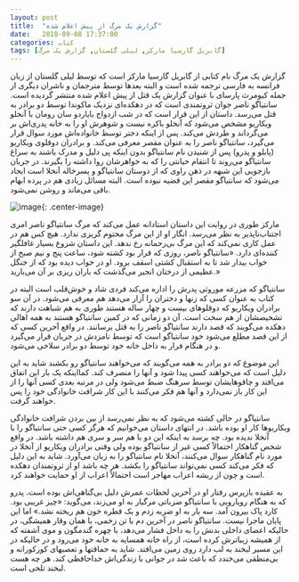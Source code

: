 ```yaml
---
layout: post
title:  "گزارش یک مرگ از پیش اعلام شده"
date:   2018-09-08 17:37:00
categories: کتاب
tags: [گابریل گارسیا مارکز, لیلی گلستان, گزارش یک مرگ]
---
```

گزارش یک مرگ نام کتابی از گابریل گارسیا مارکز است که توسط لیلی گلستان از زبان فرانسه به فارسی ترجمه شده است و البته بعدها توسط مترجمان و ناشران دیگری از جمله کیومرث پارسای با عنوان گزارش یک قتل از پیش اعلام شده منتشر گردیده است. سانتیاگو ناصر جوان ثروتمندی است که در دهکده‌ای نزدیک ماکوندا توسط دو برادر به قتل می‌رسد.
داستان از این قرار است که در شب ازدواج بایاردو سان رومان با آنخلو ویکاریو مشخص می‌شود که آنخلو باکره نیست و شوهرش او را به خانه پدری‌اش بر می‌گرداند و طردش می‌کند. پس از اینکه دختر توسط خانواده‌اش مورد سوال قرار می‌گیرد، سانتیاگو ناصر را به عنوان مقصر معرفی می‌کند. و برادران دوقلوی ویکاریو (پابلو و پدرو) پس از شنیدن نام سانتیاگو بدون اینکه پی دلیل و مدرک باشند به سراغ سانتیاگو می‌روند تا انتقام خیانتی را که به خواهرشان روا داشته را بگیرند. در جریان بازجویی این شبهه در ذهن راوی که از دوستان سانتیاگو و پسرخاله آنخلا است ایجاد می‌شود که سانتیاگو مقصر این قضیه نبوده است. البته مسائل زیادی هم در پرده ابهام باقی می‌ماند و روشن نمی‌شود.

![image](https://files.virgool.io/upload/users/210/posts/y0jv0lvnqxbo/govw3wndrbk4.jpeg "گزارش یک مرگ"){: .center-image}

مارکز طوری در روایت این داستان استادانه عمل می‌کند که مرگ سانتیاگو ناصر امری اجتناب‌ناپذیر به نظر می‌رسد. انگار او از این مرگ محتوم گریزی ندارد. هیچ کس هم در عمل کاری نمی‌کند که این مرگ بی‌رحمانه رخ ندهد.
این داستان شروع بسیار غافلگیر کننده‌ای دارد. «سانتیاگو ناصر، روزی که قرار بود کشته شود، ساعت پنج و نیم صبح از خواب بیدار شد تا به استقبال کشتی اسقف برود. او در خواب دیده بود که از جنگل عظیمی از درختان انجیر می‌گذشت که باران ریزی بر آن می‌بارید.»

سانتیاگو که مزرعه موروثی پدرش را اداره می‌کند فردی شاد و خوش‌قلب است البته در کتاب به عنوان کسی که زنها و دختران را آزار می‌دهد هم معرفی می‌شود. در آن سو برادران ویکاریو که دوقلوهای بیست و چهار ساله هستند طوری به هم شباهت دارند که تشخیصشان از هم سخت است. آن دو زمانی که در کمین سانتیاگو هستند به همه اهالی دهکده می‌گویند که قصد دارند سانتیاگو ناصر را به قتل برسانند. در واقع آخرین کسی که از این قصد مطلع می‌شود خود سانتیاگو است که توسط نامزدش در جریان قرار می‌گیرد و در هنگام فرار به داخل خانه خود توسط دو برادر سلاخی می‌شود.

این موضوع که دو برادر به همه می‌گویند که می‌خواهند سانتیاگو رو بکشند شاید به این دلیل است که می‌خواهند کسی پیدا شود و آنها را منصرف کند. کمااینکه یک بار این اتفاق می‌افتد و چاقوهایشان توسط سرهنگ ضبط می‌شود ولی در مرتبه بعدی کسی آنها را از این کار باز نمی‌دارد و آنها هم فکر می‌کنند با این کار شرافت خانوادگی خود را پس خواهند گرفت.

سانتیاگو در حالی کشته می‌شود که به نظر نمی‌رسد از بین بردن شرافت خانوادگی ویکاریوها کار او بوده باشد. در انتهای داستان می‌خوانیم که هرگز کسی حتی سانتیاگو را با آنخلا ندیده بود. چه برسد به اینکه این دو با هم سر و سری هم داشته باشد. در واقع شخص گناهکار احتمالاً کسی غیر از سانتیاگو بوده ولی وقتی برادران ویکاریو از آنخلا در مورد نام گناهکار سوال می‌کنند، آنخلا نام سانتیاگو را به زبان می‌آورد. شاید به این دلیل که فکر می‌کند کسی نمی‌تواند سانتیاگو را بکشد. هر چه باشد او از ثروتمندان دهکده است و چون از ریشه اعراب مهاجر است احتمالاً اعراب از او حمایت خواهند کرد.

به عقیده بازپرس رفتار او در آخرین لحظات عمرش دلیل بی‌گناهی‌اش بوده است. پدرو که به هنگام رویارویی با سانتیاگو ضرباتی مرگبار به او می‌زند، می‌گوید: «چیز غریبی بود. کارد پاک بیرون آمد. سه بار به او ضربه زدم و یک قطره خون هم ریخته نشد.» اما این پایان ماجرا نیست. سانتیاگو ناصر در آخرین دم با تن زخمی، با همان وقار همیشگی، در حالیکه اعضای داخلی بدنش را به داخل فشار می‌دهد، با چهره گندمگون و موی آشفته که از همیشه زیباترش کرده است، از راه خانه همسایه به خانه خود می‌رود و در حالیکه در این مسیر لبخند به لب دارد روی زمین می‌افتد. شاید به حماقتها و تعصبهای کورکورانه و بی‌منطقی می‌خندد که باعث شد در جوانی با زندگی‌اش خداحافظی کند. هر چه هست لبخند تلخی است.
